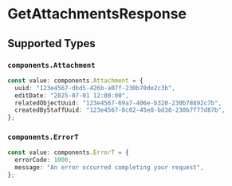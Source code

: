 # GetAttachmentsResponse


## Supported Types

### `components.Attachment`

```typescript
const value: components.Attachment = {
  uuid: "123e4567-dbd5-426b-a07f-230b70de2c3b",
  editDate: "2025-07-01 12:00:00",
  relatedObjectUuid: "123e4567-69a7-406e-b320-230b78892c7b",
  createdByStaffUuid: "123e4567-8c02-45e8-bd38-230b7f77d87b",
};
```

### `components.ErrorT`

```typescript
const value: components.ErrorT = {
  errorCode: 1000,
  message: "An error occurred completing your request",
};
```

